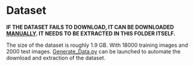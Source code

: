 # Dataset
  **IF THE DATASET FAILS TO DOWNLOAD, IT CAN BE DOWNLOADED [MANUALLY](http://efrosgans.eecs.berkeley.edu/pix2pix/datasets/night2day.tar.gz).
  IT NEEDS TO BE EXTRACTED IN THIS FOLDER ITSELF.**

  The size of the dataset is roughly 1.9 GB. With 18000 training images and 2000 test images. [Generate_Data.py](Generate_Data.py/)
  can be launched to automate the download and extraction of the dataset.
